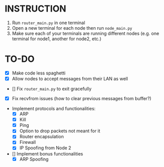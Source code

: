 # INSTRUCTION
1. Run `router_main.py` in one terminal
2. Open a new terminal for each node then run `node_main.py`
3. Make sure each of your terminals are running different nodes (e.g. one terminal for node1, another for node2, etc.)

# TO-DO
- [x] Make code less spaghetti
- [x] Allow nodes to accept messages from their LAN as well
- [] Fix `router_main.py` to exit gracefully
- [x] Fix recvfrom issues (how to clear previous messages from buffer?)
- Implement protocols and functionalities: 
    - [x] ARP
    - [x] Kill
    - [x] Ping
    - [x] Option to drop packets not meant for it
    - [x] Router encapsulation
    - [x] Firewall
    - [x] IP Spoofing from Node 2
- [] Implement bonus functionalities
    - [x] ARP Spoofing
